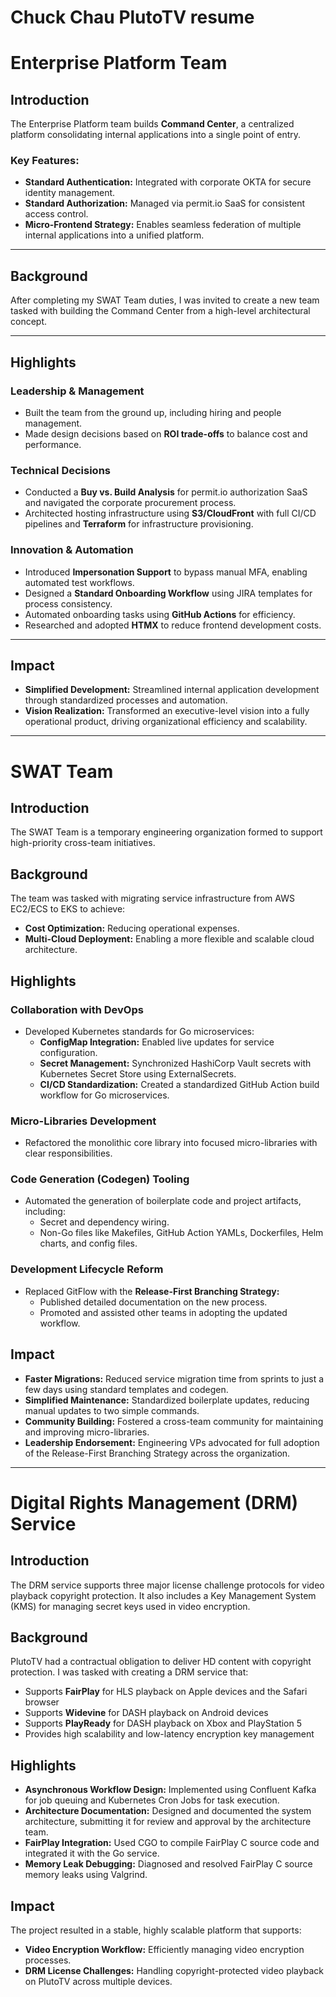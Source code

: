 # Chuck Chau PlutoTV resume

# Enterprise Platform Team  

## Introduction  
The Enterprise Platform team builds **Command Center**, a centralized platform consolidating internal applications into a single point of entry.  

### Key Features:  
- **Standard Authentication:** Integrated with corporate OKTA for secure identity management.  
- **Standard Authorization:** Managed via permit.io SaaS for consistent access control.  
- **Micro-Frontend Strategy:** Enables seamless federation of multiple internal applications into a unified platform.  

---

## Background  
After completing my SWAT Team duties, I was invited to create a new team tasked with building the Command Center from a high-level architectural concept.  

---

## Highlights  

### **Leadership & Management**  
- Built the team from the ground up, including hiring and people management.  
- Made design decisions based on **ROI trade-offs** to balance cost and performance.  

### **Technical Decisions**  
- Conducted a **Buy vs. Build Analysis** for permit.io authorization SaaS and navigated the corporate procurement process.  
- Architected hosting infrastructure using **S3/CloudFront** with full CI/CD pipelines and **Terraform** for infrastructure provisioning.  

### **Innovation & Automation**  
- Introduced **Impersonation Support** to bypass manual MFA, enabling automated test workflows.  
- Designed a **Standard Onboarding Workflow** using JIRA templates for process consistency.  
- Automated onboarding tasks using **GitHub Actions** for efficiency.  
- Researched and adopted **HTMX** to reduce frontend development costs.  

---

## Impact  

- **Simplified Development:** Streamlined internal application development through standardized processes and automation.  
- **Vision Realization:** Transformed an executive-level vision into a fully operational product, driving organizational efficiency and scalability.

---
# SWAT Team  

## Introduction  
The SWAT Team is a temporary engineering organization formed to support high-priority cross-team initiatives.  

## Background  
The team was tasked with migrating service infrastructure from AWS EC2/ECS to EKS to achieve:  
- **Cost Optimization:** Reducing operational expenses.  
- **Multi-Cloud Deployment:** Enabling a more flexible and scalable cloud architecture.  

## Highlights  

### **Collaboration with DevOps**  
- Developed Kubernetes standards for Go microservices:  
  - **ConfigMap Integration:** Enabled live updates for service configuration.  
  - **Secret Management:** Synchronized HashiCorp Vault secrets with Kubernetes Secret Store using ExternalSecrets.  
  - **CI/CD Standardization:** Created a standardized GitHub Action build workflow for Go microservices.  

### **Micro-Libraries Development**  
- Refactored the monolithic core library into focused micro-libraries with clear responsibilities.  

### **Code Generation (Codegen) Tooling**  
- Automated the generation of boilerplate code and project artifacts, including:  
  - Secret and dependency wiring.  
  - Non-Go files like Makefiles, GitHub Action YAMLs, Dockerfiles, Helm charts, and config files.  

### **Development Lifecycle Reform**  
- Replaced GitFlow with the **Release-First Branching Strategy:**  
  - Published detailed documentation on the new process.  
  - Promoted and assisted other teams in adopting the updated workflow.  

## Impact  
- **Faster Migrations:** Reduced service migration time from sprints to just a few days using standard templates and codegen.  
- **Simplified Maintenance:** Standardized boilerplate updates, reducing manual updates to two simple commands.  
- **Community Building:** Fostered a cross-team community for maintaining and improving micro-libraries.  
- **Leadership Endorsement:** Engineering VPs advocated for full adoption of the Release-First Branching Strategy across the organization.

---
# Digital Rights Management (DRM) Service  

## Introduction  
The DRM service supports three major license challenge protocols for video playback copyright protection. It also includes a Key Management System (KMS) for managing secret keys used in video encryption.  

## Background  
PlutoTV had a contractual obligation to deliver HD content with copyright protection. I was tasked with creating a DRM service that:  
- Supports **FairPlay** for HLS playback on Apple devices and the Safari browser  
- Supports **Widevine** for DASH playback on Android devices  
- Supports **PlayReady** for DASH playback on Xbox and PlayStation 5  
- Provides high scalability and low-latency encryption key management  

## Highlights  
- **Asynchronous Workflow Design:** Implemented using Confluent Kafka for job queuing and Kubernetes Cron Jobs for task execution.  
- **Architecture Documentation:** Designed and documented the system architecture, submitting it for review and approval by the architecture team.  
- **FairPlay Integration:** Used CGO to compile FairPlay C source code and integrated it with the Go service.  
- **Memory Leak Debugging:** Diagnosed and resolved FairPlay C source memory leaks using Valgrind.  

## Impact  
The project resulted in a stable, highly scalable platform that supports:  
- **Video Encryption Workflow:** Efficiently managing video encryption processes.  
- **DRM License Challenges:** Handling copyright-protected video playback on PlutoTV across multiple devices.

